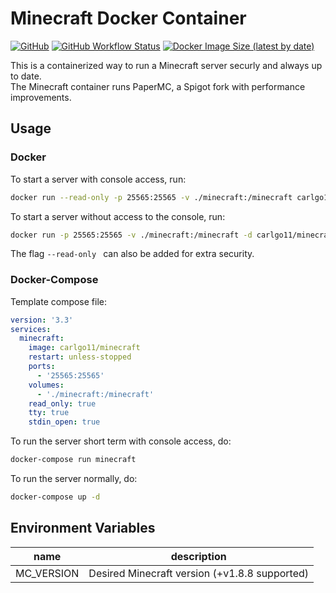 # Minecraft Docker Container

[![GitHub](https://img.shields.io/github/license/carlgo11/minecraft?style=for-the-badge)](LICENSE)
[![GitHub Workflow Status](https://img.shields.io/github/workflow/status/Carlgo11/Minecraft/Docker%20Build%20Test?style=for-the-badge)](https://github.com/Carlgo11/minecraft/actions)
[![Docker Image Size (latest by date)](https://img.shields.io/docker/image-size/carlgo11/minecraft?style=for-the-badge)](https://hub.docker.com/r/carlgo11/minecraft)

This is a containerized way to run a Minecraft server securly and always up to date.  
The Minecraft container runs PaperMC, a Spigot fork with performance improvements.

## Usage

### Docker

To start a server with console access, run:

```sh
docker run --read-only -p 25565:25565 -v ./minecraft:/minecraft carlgo11/minecraft
```

To start a server without access to the console, run:

```sh
docker run -p 25565:25565 -v ./minecraft:/minecraft -d carlgo11/minecraft
```

The flag `--read-only ` can also be added for extra security.

### Docker-Compose

Template compose file:

```YAML
version: '3.3'
services:
  minecraft:
    image: carlgo11/minecraft
    restart: unless-stopped
    ports:
      - '25565:25565'
    volumes:
      - './minecraft:/minecraft'
    read_only: true
    tty: true
    stdin_open: true

```

To run the server short term with console access, do:

```sh
docker-compose run minecraft
```

To run the server normally, do:

```sh
docker-compose up -d
```

## Environment Variables

|name|description|
|----|-----------|
|MC_VERSION|Desired Minecraft version (+v1.8.8 supported)|
